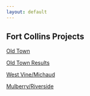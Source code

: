 ```yaml
---
layout: default
---
```

## Fort Collins Projects

[Old Town](../maps/fort-collins/old-town-map)

[Old Town Results](../maps/fort-collins/old-town-results)

[West Vine/Michaud](../maps/fort-collins/west-vine-michaud-map)

[Mulberry/Riverside](../maps/fort-collins/mulberry-riverside)

